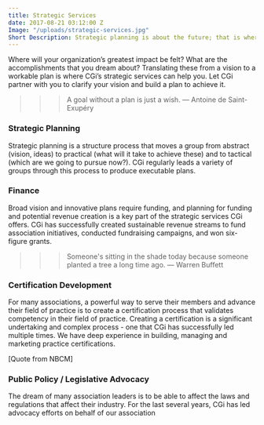 ```yaml
---
title: Strategic Services
date: 2017-08-21 03:12:00 Z
Image: "/uploads/strategic-services.jpg"
Short Description: Strategic planning is about the future; that is where your organization's greatest impact should be realized. CGi will help you create and achieve a vision based on your members needs.
---
```


Where will your organization’s greatest impact be felt? What are the accomplishments that you dream
about? Translating these from a vision to a workable plan is where CGi’s strategic services can help you.
Let CGi partner with you to clarify your vision and build a plan to achieve it.

>>> A goal without a plan is just a wish.
― Antoine de Saint-Exupéry

### Strategic Planning
Strategic planning is a structure process that moves a group from abstract (vision, ideas) to practical
(what will it take to achieve these) and to tactical (which are we going to pursue now?). CGi regularly
leads a variety of groups through this process to produce executable plans.

### Finance
Broad vision and innovative plans require funding, and planning for funding and potential revenue
creation is a key part of the strategic services CGi offers. CGi has successfully created sustainable revenue
streams to fund association initiatives, conducted fundraising campaigns, and won six-figure grants.

>>> Someone's sitting in the shade today because someone planted a tree a long time ago.
― Warren Buffett

### Certification Development
For many associations, a powerful way to serve their members and advance their field of practice is to
create a certification process that validates competency in their field of practice. Creating a certification
is a significant undertaking and complex process - one that CGi has successfully led multiple times. We have deep experience in building, managing and marketing practice certifications.

[Quote from NBCM]

### Public Policy / Legislative Advocacy

The dream of many association leaders is to be able to affect the laws and regulations that affect their
industry. For the last several years, CGi has led advocacy efforts on behalf of our association
